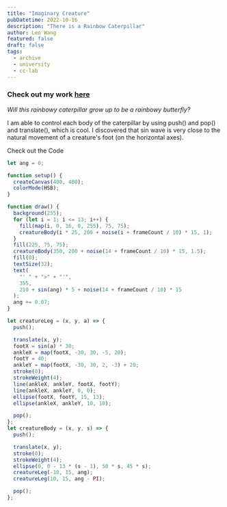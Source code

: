 ```yaml
---
title: "Imaginary Creature"
pubDatetime: 2022-10-16
description: "There is a Rainbow Caterpillar"
author: Leo Wang
featured: false
draft: false
tags:
  - archive
  - university
  - cc-lab
---
```


### Check out my work [here](https://editor.p5js.org/ImPrankster/sketches/Aw1U2NtB1)

_Will this rainbowy caterpillar grow up to be a rainbowy butterfly?_

I am able to control each body of the caterpillar by using push() and pop() and translate(), which is cool.
I discovered that sin wave is very close to the natural movement of a creature's foot (on the horizontal axes).

Check out the Code

```jsx
let ang = 0;

function setup() {
  createCanvas(400, 400);
  colorMode(HSB);
}

function draw() {
  background(255);
  for (let i = 1; i <= 13; i++) {
    fill(map(i, 0, 16, 0, 255), 75, 75);
    creatureBody(i * 25, 200 + noise(i + frameCount / 10) * 15, 1);
  }
  fill(225, 75, 75);
  creatureBody(350, 200 + noise(14 + frameCount / 10) * 15, 1.5);
  fill(0);
  textSize(32);
  text(
    "' " + ">" + "'",
    355,
    210 + sin(ang) * 5 + noise(14 + frameCount / 10) * 15
  );
  ang += 0.07;
}

let creatureLeg = (x, y, a) => {
  push();

  translate(x, y);
  footX = sin(a) * 30;
  ankleX = map(footX, -30, 30, -5, 20);
  footY = 40;
  ankleY = map(footX, -30, 30, 2, -3) + 20;
  stroke(0);
  strokeWeight(4);
  line(ankleX, ankleY, footX, footY);
  line(ankleX, ankleY, 0, 0);
  ellipse(footX, footY, 15, 13);
  ellipse(ankleX, ankleY, 10, 10);

  pop();
};
let creatureBody = (x, y, s) => {
  push();

  translate(x, y);
  stroke(0);
  strokeWeight(4);
  ellipse(0, 0 - 13 * (s - 1), 50 * s, 45 * s);
  creatureLeg(-10, 15, ang);
  creatureLeg(10, 15, ang - PI);

  pop();
};
```
